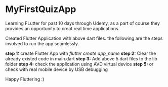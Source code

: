 # MyFirstQuizApp

Learning FLutter for past 10 days through Udemy, as a part of course they provides an opportunity to creat real time applications.

Created Flutter Application with above dart files. the following are the steps involved to run the app seamlessly.

**step 1:** create Flutter App with *flutter create app_name*
**step 2:** Clear the already existed code in main.dart
**step 3:** Add above 5 dart files to the lib folder
**step 4:** check the application using AVD virtual device
**step 5:** or check with real mobile device by USB debugging

Happy Fluttering :)

